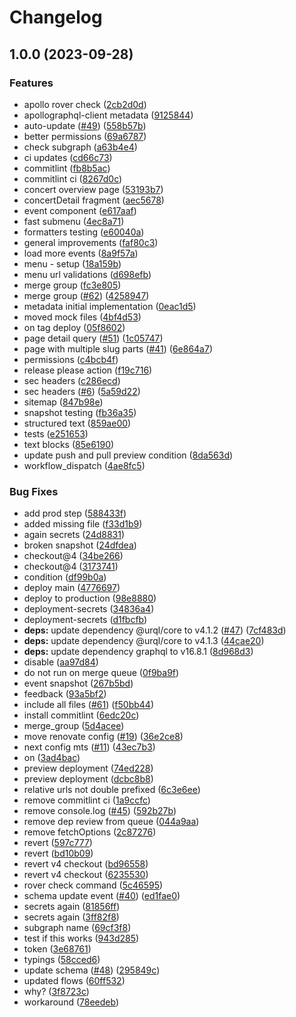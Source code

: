 # Changelog

## 1.0.0 (2023-09-28)


### Features

* apollo rover check ([2cb2d0d](https://github.com/renovate-bot/crea-orkest-_-crea-public/commit/2cb2d0ddba5b9f4bcb40b4b098a9ce54fba9811b))
* apollographql-client metadata ([9125844](https://github.com/renovate-bot/crea-orkest-_-crea-public/commit/9125844cc1826da90e553ffae08403ef46251e3e))
* auto-update ([#49](https://github.com/renovate-bot/crea-orkest-_-crea-public/issues/49)) ([558b57b](https://github.com/renovate-bot/crea-orkest-_-crea-public/commit/558b57b52750a065a9d05c7eae73d8b001414a20))
* better permissions ([69a6787](https://github.com/renovate-bot/crea-orkest-_-crea-public/commit/69a6787c1072d3b265892e911c75372bfbcdc869))
* check subgraph ([a63b4e4](https://github.com/renovate-bot/crea-orkest-_-crea-public/commit/a63b4e47539a91ed9af944752b233eee05d688de))
* ci updates ([cd66c73](https://github.com/renovate-bot/crea-orkest-_-crea-public/commit/cd66c73ca00cbb9e474fd3f0a4d6875ac4879e23))
* commitlint ([fb8b5ac](https://github.com/renovate-bot/crea-orkest-_-crea-public/commit/fb8b5acbeb07acb66a66f29aabd172b099c6552c))
* commitlint ci ([8267d0c](https://github.com/renovate-bot/crea-orkest-_-crea-public/commit/8267d0cdc153ee65c450dcf0a201fe05315c2f21))
* concert overview page ([53193b7](https://github.com/renovate-bot/crea-orkest-_-crea-public/commit/53193b77632c19c29333c982662a08a7208da89b))
* concertDetail fragment ([aec5678](https://github.com/renovate-bot/crea-orkest-_-crea-public/commit/aec5678cceaef1d2e2bff0c3f5c7d416e5ef3eb0))
* event component ([e617aaf](https://github.com/renovate-bot/crea-orkest-_-crea-public/commit/e617aaf9f7065350f8d124ec90e868267c6569a7))
* fast submenu ([4ec8a71](https://github.com/renovate-bot/crea-orkest-_-crea-public/commit/4ec8a711823654b00d0240adff66209d30041168))
* formatters testing ([e60040a](https://github.com/renovate-bot/crea-orkest-_-crea-public/commit/e60040a624119b87f013c01b118fdd292e2b6c8a))
* general improvements ([faf80c3](https://github.com/renovate-bot/crea-orkest-_-crea-public/commit/faf80c3b7f996dcb2d848b38ee5e2249bfebeb68))
* load more events ([8a9f57a](https://github.com/renovate-bot/crea-orkest-_-crea-public/commit/8a9f57aed3ff286eb5dfa557465e25bd4828494b))
* menu - setup ([18a159b](https://github.com/renovate-bot/crea-orkest-_-crea-public/commit/18a159b0e052ff6cdc70a04232f61a145cd2562c))
* menu url validations ([d698efb](https://github.com/renovate-bot/crea-orkest-_-crea-public/commit/d698efba1ba3d7e2e2a43aafb9bbefd69edd58ed))
* merge group ([fc3e805](https://github.com/renovate-bot/crea-orkest-_-crea-public/commit/fc3e805607c07c72c90152beb209767c116395ce))
* merge group ([#62](https://github.com/renovate-bot/crea-orkest-_-crea-public/issues/62)) ([4258947](https://github.com/renovate-bot/crea-orkest-_-crea-public/commit/4258947a25bd07fd6917badc0b5c8616e6f62e4b))
* metadata initial implementation ([0eac1d5](https://github.com/renovate-bot/crea-orkest-_-crea-public/commit/0eac1d533dc036571442d5e9da053da3cbe06d2d))
* moved mock files ([4bf4d53](https://github.com/renovate-bot/crea-orkest-_-crea-public/commit/4bf4d5347555a3def263f26b4cda1d1032b3ff3f))
* on tag deploy ([05f8602](https://github.com/renovate-bot/crea-orkest-_-crea-public/commit/05f8602c61ac32935765e47000201551802b4d5b))
* page detail query ([#51](https://github.com/renovate-bot/crea-orkest-_-crea-public/issues/51)) ([1c05747](https://github.com/renovate-bot/crea-orkest-_-crea-public/commit/1c05747e8a480a972fcb6cd54b4a5636dd9c5561))
* page with multiple slug parts ([#41](https://github.com/renovate-bot/crea-orkest-_-crea-public/issues/41)) ([6e864a7](https://github.com/renovate-bot/crea-orkest-_-crea-public/commit/6e864a7138dc2b9a9db22d46b092feda00ec8fa2))
* permissions ([c4bcb4f](https://github.com/renovate-bot/crea-orkest-_-crea-public/commit/c4bcb4f313e7170d3cea28afcf5e1e3c31478e3b))
* release please action ([f19c716](https://github.com/renovate-bot/crea-orkest-_-crea-public/commit/f19c716e6fb6c8bb984020612166943fd57f169b))
* sec headers ([c286ecd](https://github.com/renovate-bot/crea-orkest-_-crea-public/commit/c286ecd6934f21eac8155a18601311c3358954ce))
* sec headers ([#6](https://github.com/renovate-bot/crea-orkest-_-crea-public/issues/6)) ([5a59d22](https://github.com/renovate-bot/crea-orkest-_-crea-public/commit/5a59d226f35479236f061b9855c22ad44907b521))
* sitemap ([847b98e](https://github.com/renovate-bot/crea-orkest-_-crea-public/commit/847b98e756654e62c4b9cbef7e469beb777663ae))
* snapshot testing ([fb36a35](https://github.com/renovate-bot/crea-orkest-_-crea-public/commit/fb36a3562fb5f50c554313bd8939db16ac40dcea))
* structured text ([859ae00](https://github.com/renovate-bot/crea-orkest-_-crea-public/commit/859ae009498dd1edc1f6260bf96d834fc03b2c5a))
* tests ([e251653](https://github.com/renovate-bot/crea-orkest-_-crea-public/commit/e251653ffd2eec11993e0652bebb057d224b8bff))
* text blocks ([85e6190](https://github.com/renovate-bot/crea-orkest-_-crea-public/commit/85e6190039df0dee54fa87b9fac9af77cdcce60b))
* update push and pull preview condition ([8da563d](https://github.com/renovate-bot/crea-orkest-_-crea-public/commit/8da563d2319c1c7d4a64fef32b3563b187b9155f))
* workflow_dispatch ([4ae8fc5](https://github.com/renovate-bot/crea-orkest-_-crea-public/commit/4ae8fc5484e7abfc634fa005e4f365154e652f08))


### Bug Fixes

* add prod step ([588433f](https://github.com/renovate-bot/crea-orkest-_-crea-public/commit/588433f65e5ce519260d5d7f06b3e954d0c75ab7))
* added missing file ([f33d1b9](https://github.com/renovate-bot/crea-orkest-_-crea-public/commit/f33d1b9d62c2c6e92163a58882492654e5432152))
* again secrets ([24d8831](https://github.com/renovate-bot/crea-orkest-_-crea-public/commit/24d883197c445c5693ba70e211e60b481d869be4))
* broken snapshot ([24dfdea](https://github.com/renovate-bot/crea-orkest-_-crea-public/commit/24dfdeac85e5b18431f68c752dad3f73cf45ad55))
* checkout@4 ([34be266](https://github.com/renovate-bot/crea-orkest-_-crea-public/commit/34be266adc2eeca8185f2b1179dfaff51a0d7006))
* checkout@4 ([3173741](https://github.com/renovate-bot/crea-orkest-_-crea-public/commit/31737411cbbe2d7b47cc7d933de41e273e55db05))
* condition ([df99b0a](https://github.com/renovate-bot/crea-orkest-_-crea-public/commit/df99b0a212220c92b31b0d7806d3be7fb402d714))
* deploy main ([4776697](https://github.com/renovate-bot/crea-orkest-_-crea-public/commit/47766979f367c9adb50c0710eb7705062e1c8682))
* deploy to production ([98e8880](https://github.com/renovate-bot/crea-orkest-_-crea-public/commit/98e888079e5e3b2d964f3ae7c7dc01e2604b1f02))
* deployment-secrets ([34836a4](https://github.com/renovate-bot/crea-orkest-_-crea-public/commit/34836a4028faa785240fc572b81f24ac33b44210))
* deployment-secrets ([d1fbcfb](https://github.com/renovate-bot/crea-orkest-_-crea-public/commit/d1fbcfb369dc9a290c5c50b2c6e80282721728d8))
* **deps:** update dependency @urql/core to v4.1.2 ([#47](https://github.com/renovate-bot/crea-orkest-_-crea-public/issues/47)) ([7cf483d](https://github.com/renovate-bot/crea-orkest-_-crea-public/commit/7cf483d9615c140c61326845f5f919f69548885b))
* **deps:** update dependency @urql/core to v4.1.3 ([44cae20](https://github.com/renovate-bot/crea-orkest-_-crea-public/commit/44cae2054dc6a7d2beabc9f10796f34618a42a28))
* **deps:** update dependency graphql to v16.8.1 ([8d968d3](https://github.com/renovate-bot/crea-orkest-_-crea-public/commit/8d968d34a4f64f3502540471f96e378d40a98de3))
* disable ([aa97d84](https://github.com/renovate-bot/crea-orkest-_-crea-public/commit/aa97d841706dd5c92d6e557e43d9892fa47e49a9))
* do not run on merge queue ([0f9ba9f](https://github.com/renovate-bot/crea-orkest-_-crea-public/commit/0f9ba9f2075ad0ec25535c0bbaabc82b93f8de28))
* event snapshot ([267b5bd](https://github.com/renovate-bot/crea-orkest-_-crea-public/commit/267b5bdfee5106348d1bfc7a3998c4301285d937))
* feedback ([93a5bf2](https://github.com/renovate-bot/crea-orkest-_-crea-public/commit/93a5bf200670d4ec0d200037ef8ccdf1948c2d32))
* include all files ([#61](https://github.com/renovate-bot/crea-orkest-_-crea-public/issues/61)) ([f50bb44](https://github.com/renovate-bot/crea-orkest-_-crea-public/commit/f50bb44be5778685b95d7390ab4f5d9e0146384a))
* install commitlint ([6edc20c](https://github.com/renovate-bot/crea-orkest-_-crea-public/commit/6edc20c93326c67f723c96799f740bb913801de0))
* merge_group ([5d4acee](https://github.com/renovate-bot/crea-orkest-_-crea-public/commit/5d4aceef91e43932e72a22452ac3e4e1fe1f6dd4))
* move renovate config ([#19](https://github.com/renovate-bot/crea-orkest-_-crea-public/issues/19)) ([36e2ce8](https://github.com/renovate-bot/crea-orkest-_-crea-public/commit/36e2ce82e2e63e42f2ea11b1ca77c6d7f50b0d64))
* next config mts ([#11](https://github.com/renovate-bot/crea-orkest-_-crea-public/issues/11)) ([43ec7b3](https://github.com/renovate-bot/crea-orkest-_-crea-public/commit/43ec7b30ae6cb0ac878c51120f969557cbe12d1e))
* on ([3ad4bac](https://github.com/renovate-bot/crea-orkest-_-crea-public/commit/3ad4bac05e037bb15d1f017e666ac264d951a2f1))
* preview deployment ([74ed228](https://github.com/renovate-bot/crea-orkest-_-crea-public/commit/74ed22855d5fb1b0fb2833cb6223212a38706e90))
* preview deployment ([dcbc8b8](https://github.com/renovate-bot/crea-orkest-_-crea-public/commit/dcbc8b8a01eaa4cd7f30ea6b72a1b936c666b1ce))
* relative urls not double prefixed ([6c3e6ee](https://github.com/renovate-bot/crea-orkest-_-crea-public/commit/6c3e6eed53e007aa37326dfd3b4f524426d4cc0b))
* remove commitlint ci ([1a9ccfc](https://github.com/renovate-bot/crea-orkest-_-crea-public/commit/1a9ccfc99f5d86f38e9aef69a81265316404ee8d))
* remove console.log ([#45](https://github.com/renovate-bot/crea-orkest-_-crea-public/issues/45)) ([592b27b](https://github.com/renovate-bot/crea-orkest-_-crea-public/commit/592b27b48fabb763d86525b9162ea6bb32250cbf))
* remove dep review from queue ([044a9aa](https://github.com/renovate-bot/crea-orkest-_-crea-public/commit/044a9aaeae5b8a346b09b28b7a5e8160893db73c))
* remove fetchOptions ([2c87276](https://github.com/renovate-bot/crea-orkest-_-crea-public/commit/2c872760f4e956474e6ab326436aa79dd3173890))
* revert ([597c777](https://github.com/renovate-bot/crea-orkest-_-crea-public/commit/597c77729ce07cf87e1e39f54da9b02a5b97ed3c))
* revert ([bd10b09](https://github.com/renovate-bot/crea-orkest-_-crea-public/commit/bd10b09a41a4d4c4435193565200d5687b05c6f5))
* revert v4 checkout ([bd96558](https://github.com/renovate-bot/crea-orkest-_-crea-public/commit/bd965580fc5d416620ba581e1303558b0430f0ca))
* revert v4 checkout ([6235530](https://github.com/renovate-bot/crea-orkest-_-crea-public/commit/623553056452bbfbf3867f4f27f45708a5bfe10a))
* rover check command ([5c46595](https://github.com/renovate-bot/crea-orkest-_-crea-public/commit/5c46595ebddb6736b0227610354d9c2786505d20))
* schema update event ([#40](https://github.com/renovate-bot/crea-orkest-_-crea-public/issues/40)) ([ed1fae0](https://github.com/renovate-bot/crea-orkest-_-crea-public/commit/ed1fae07681f7ab5133ccaf36b4b3039142fb2f0))
* secrets again ([81856ff](https://github.com/renovate-bot/crea-orkest-_-crea-public/commit/81856ff49c4acb405425163843a3e65150e18f4d))
* secrets again ([3ff82f8](https://github.com/renovate-bot/crea-orkest-_-crea-public/commit/3ff82f85fbb7f7d0cbf2ef09b7f87a8c87444ba1))
* subgraph name ([69cf3f8](https://github.com/renovate-bot/crea-orkest-_-crea-public/commit/69cf3f8b378ae7b0919e4c75735e2e9c83b4633f))
* test if this works ([943d285](https://github.com/renovate-bot/crea-orkest-_-crea-public/commit/943d28529b4766d24aa70966700755ee2e878dff))
* token ([3e68761](https://github.com/renovate-bot/crea-orkest-_-crea-public/commit/3e687611a48e351276c4ba4679e41f1d0d166c33))
* typings ([58cced6](https://github.com/renovate-bot/crea-orkest-_-crea-public/commit/58cced64382005df62eb258118b42b39948346d9))
* update schema ([#48](https://github.com/renovate-bot/crea-orkest-_-crea-public/issues/48)) ([295849c](https://github.com/renovate-bot/crea-orkest-_-crea-public/commit/295849c34b864ef2eb764321a03a674b98e4f162))
* updated flows ([60ff532](https://github.com/renovate-bot/crea-orkest-_-crea-public/commit/60ff532ac391a8cb85cee963de31d2f03234d8e6))
* why? ([3f8723c](https://github.com/renovate-bot/crea-orkest-_-crea-public/commit/3f8723cceeef0c2679fa697fd0a995a09e304bb4))
* workaround ([78eedeb](https://github.com/renovate-bot/crea-orkest-_-crea-public/commit/78eedeb2b4f034281d3db43cc9fe973b24d0146b))
